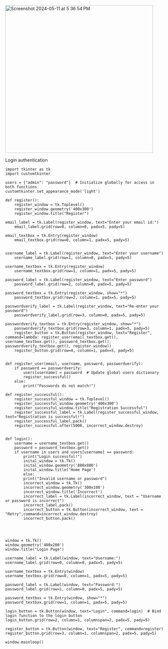 


<img width="468" alt="Screenshot 2024-05-11 at 5 36 54 PM" src="https://github.com/Piyushb630/Login-authentication/assets/92310553/94ecc099-ba2f-471b-9618-c56b88bedbab">




Login authentication

    import tkinter as tk
    import customtkinter
    
    users = {"admin": "password"}  # Initialize globally for access in both functions
    customtkinter.set_appearance_mode('light')
    
    def register():
        register_window = tk.Toplevel()
        register_window.geometry('400x300')
        register_window.title("Register")
        
    email_label = tk.Label(register_window, text="Enter your email id:")
        email_label.grid(row=0, column=0, padx=5, pady=5)
    
    email_textbox = tk.Entry(register_window)
        email_textbox.grid(row=0, column=1, padx=5, pady=5)
    
    
    username_label = tk.Label(register_window, text="Enter your username")
        username_label.grid(row=1, column=0, padx=5, pady=5)
    
    username_textbox = tk.Entry(register_window)
        username_textbox.grid(row=1, column=1, padx=5, pady=5)
    
    password_label = tk.Label(register_window, text="Enter password")
        password_label.grid(row=2, column=0, padx=5, pady=5)
    
    password_textbox = tk.Entry(register_window, show="*")
        password_textbox.grid(row=2, column=1, padx=5, pady=5)
    
    passwordverify_label = tk.Label(register_window, text="Re-enter your password")
        passwordverify_label.grid(row=3, column=0, padx=5, pady=5)
    
    passwordverify_textbox = tk.Entry(register_window, show="*")
        passwordverify_textbox.grid(row=3, column=1, padx=5, pady=5)
        register_button = tk.Button(register_window, text="Register", command=lambda: register_user(email_textbox.get(), username_textbox.get(), password_textbox.get(), passwordverify_textbox.get(), register_window))
        register_button.grid(row=4, column=1, padx=5, pady=5)
    
    
    def register_user(email, username, password, passwordverify):
        if password == passwordverify:
            users[username] = password  # Update global users dictionary
            register_successful()
        else:
            print("Passwords do not match!")
    
    def register_successful():
        register_successful_window = tk.Toplevel()
        register_successful_window.geometry('400x300')
        register_successful_window.title("Registration Successful")
        register_successful_label = tk.Label(register_successful_window, text="Registration is successful!")
        register_successful_label.pack()
        register_successful.after(5000, incorrect_window.destroy)
    
    
    def login():
        username = username_textbox.get()
        password = password_textbox.get()
        if username in users and users[username] == password:
            print("Login successful!")
            inital_window = tk.Tk()
            inital_window.geometry('800x800')
            inital_window.title('Home Page')
            else:
            print("Invalid username or password")
            incorrect_window = tk.Tk()
            incorrect_window.geometry('300x100')
            incorrect_window.title('Incorrect')
            incorrect_label = tk.Label(incorrect_window, text = "Username or password is incorrect")
            incorrect_label.pack()
            incorrect_button = tk.Button(incorrect_window, text = "Retry",command=incorrect_window.destroy)
            incorrect_button.pack()
    
    
        
    
    window = tk.Tk()
    window.geometry('400x200')
    window.title("Login Page")
    
    username_label = tk.Label(window, text="Username:")
    username_label.grid(row=0, column=0, padx=5, pady=5)
    
    username_textbox = tk.Entry(window)
    username_textbox.grid(row=0, column=1, padx=5, pady=5)
    
    password_label = tk.Label(window, text="Password:")
    password_label.grid(row=1, column=0, padx=5, pady=5)
    
    password_textbox = tk.Entry(window, show="*")
    password_textbox.grid(row=1, column=1, padx=5, pady=5)
    
    login_button = tk.Button(window, text="Login", command=login)  # Bind login function to the login button
    login_button.grid(row=2, column=1, columnspan=2, padx=5, pady=5)
    
    register_button = tk.Button(window, text="Register", command=register)
    register_button.grid(row=3, column=1, columnspan=2, padx=5, pady=5)
    
    window.mainloop()
